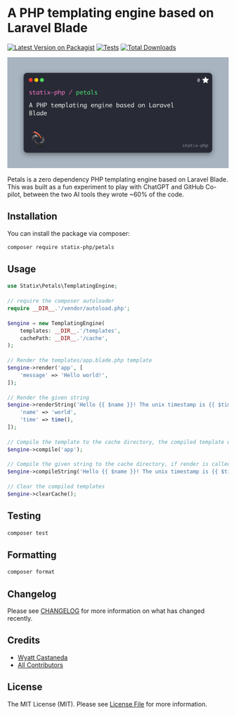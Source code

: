 # A PHP templating engine based on Laravel Blade

[![Latest Version on Packagist](https://img.shields.io/packagist/v/statix/petals.svg?style=flat-square)](https://packagist.org/packages/statix/petals)
[![Tests](https://github.com/statix-php/petals/actions/workflows/run-tests.yml/badge.svg?branch=main)](https://github.com/statix-php/petals/actions/workflows/run-tests.yml)
[![Total Downloads](https://img.shields.io/packagist/dt/statix/petals.svg?style=flat-square)](https://packagist.org/packages/statix/petals)

![Banner image](.github/banner.jpg)

Petals is a zero dependency PHP templating engine based on Laravel Blade. This was built as a fun experiment to play with ChatGPT and GitHub Co-pilot, between the two AI tools they wrote ~60% of the code.

## Installation

You can install the package via composer:

```bash
composer require statix-php/petals
```

## Usage

```php
use Statix\Petals\TemplatingEngine;

// require the composer autoloader
require __DIR__.'/vendor/autoload.php';

$engine = new TemplatingEngine(
    templates: __DIR__.'/templates',
    cachePath: __DIR__.'/cache',
);

// Render the templates/app.blade.php template
$engine->render('app', [
    'message' => 'Hello world!',
]);

// Render the given string
$engine->renderString('Hello {{ $name }}! The unix timestamp is {{ $time }}', [
    'name' => 'world',
    'time' => time(),
]);

// Compile the template to the cache directory, the compiled template will be used to render the template when render is called
$engine->compile('app');

// Compile the given string to the cache directory, if render is called on the same string, it will be rendered from the compiled cache template
$engine->compileString('Hello {{ $name }}! The unix timestamp is {{ $time }}');

// Clear the compiled templates
$engine->clearCache();
```

## Testing

```bash
composer test
```

## Formatting

```bash
composer format
```

## Changelog

Please see [CHANGELOG](CHANGELOG.md) for more information on what has changed recently.

## Credits

- [Wyatt Castaneda](https://github.com/statix-php)
- [All Contributors](../../contributors)

## License

The MIT License (MIT). Please see [License File](LICENSE.md) for more information.
